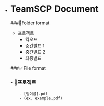 - # TeamSCP Document

  ###📁Folder format

  - 프로젝트
     - 킥오프
     - 중간발표 1
     - 중간발표 2
     - 최종발표

  ###✅ File format
  
  ### - 📕프로젝트
          - [팀이름].pdf
          - (ex. example.pdf)
